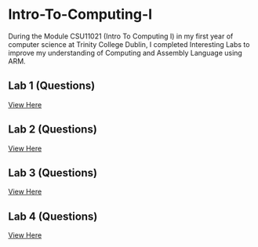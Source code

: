 # Intro-To-Computing-I
During the Module CSU11021 (Intro To Computing I) in my first year of computer science at Trinity College Dublin, I completed Interesting Labs to improve my understanding of Computing and Assembly Language using ARM.

## Lab 1 (Questions)
<a href="https://drive.google.com/file/d/1r9VZSK5VY_rSkGiH4__OWAxzI7t6kqUL/view?usp=sharing">View Here<a/>
  
## Lab 2 (Questions)
<a href="https://drive.google.com/file/d/1DGQmnpYqd8oOD8Hd5cDycQJwmOgRH3HD/view?usp=sharing">View Here<a/>
  
## Lab 3 (Questions)
<a href="https://drive.google.com/file/d/17eysf69zJPv007FYu0MR21YO-rKApUP1/view?usp=sharing">View Here<a/>
  
## Lab 4 (Questions)
<a href="https://drive.google.com/file/d/1Q3pnErMEhqAMLSadVcR8FkG4eau-253v/view?usp=sharing">View Here<a/>
  
  





